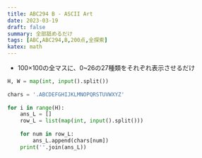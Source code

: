 ```yaml
---
title: ABC294 B - ASCII Art
date: 2023-03-19
draft: false
summary: 全部舐めるだけ
tags: [ABC,ABC294,B,200点,全探索]
katex: math
---
```


* 100×100の全マスに、0~26の27種類をそれぞれ表示させるだけ
```python:B.py
H, W = map(int, input().split())  
  
chars = '.ABCDEFGHIJKLMNOPQRSTUVWXYZ'  
  
for i in range(H):  
    ans_L = []  
    row_L = list(map(int, input().split()))  
  
    for num in row_L:  
        ans_L.append(chars[num])  
    print(''.join(ans_L))
```